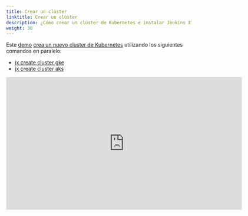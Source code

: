 ```yaml
---
title: Crear un clúster
linktitle: Crear un clúster
description: ¿Cómo crear un clúster de Kubernetes e instalar Jenkins X?
weight: 30
---
```


Este [demo](https://www.youtube.com/watch?v=ELA4tytdFeA) [crea un nuevo cluster de Kubernetes](/docs/getting-started/setup/create-cluster/) utilizando los siguientes comandos en paralelo:

* [jx create cluster gke](/commands/jx_create_cluster_gke/)
* [jx create cluster aks](/commands/jx_create_cluster_aks/)

<iframe width="640" height="360" src="https://www.youtube.com/embed/ELA4tytdFeA" frameborder="0" allow="autoplay; encrypted-media" allowfullscreen></iframe>

